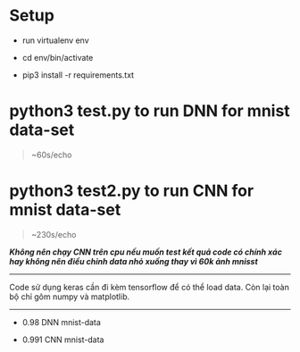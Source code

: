 
# Setup

* run virtualenv env

* cd env/bin/activate

* pip3 install -r requirements.txt


# python3 test.py to run DNN for mnist data-set 

>~60s/echo

# python3 test2.py to run CNN for mnist data-set

>~230s/echo

***Không nên chạy CNN trên cpu nếu muốn test kết quả code có chính xác hay không nên điều chỉnh data nhỏ xuống thay vì 60k ảnh mnisst***

---

Code sử dụng keras cần đi kèm tensorflow để có thể load data. Còn lại toàn bộ chỉ gôm numpy và matplotlib.

---

* 0.98 DNN mnist-data

* 0.991 CNN mnist-data





